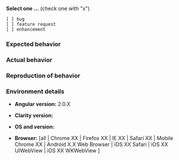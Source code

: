 <!--
PLEASE FILL OUT THE FOLLOWING. WE MAY CLOSE INCOMPLETE ISSUES.
-->

**Select one ...**  (check one with "x")
```
[ ] bug
[ ] feature request
[ ] enhancement
```

### Expected behavior
<!-- Describe the expected behavior. -->

### Actual behavior
<!-- Describe the actual behavior and provide a minimal app that demonstrates the issue. Fork the Clarity Plunker Template here: https://plnkr.co/edit/8TwwdL?p=preview and recreate the issue. Then submit your link with the issue. -->

### Reproduction of behavior
<!-- Include a working plunker link reproducing the behavior. -->

### Environment details

* **Angular version:** 2.0.X

* **Clarity version:** 

* **OS and version:** 

* **Browser:** [all | Chrome XX | Firefox XX | IE XX | Safari XX | Mobile Chrome XX | Android X.X Web Browser | iOS XX Safari | iOS XX UIWebView | iOS XX WKWebView ]
